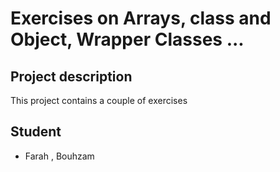 # Exercises on Arrays, class and Object, Wrapper Classes ...

## Project description 

This project contains a couple of exercises 

## Student 

- Farah , Bouhzam
